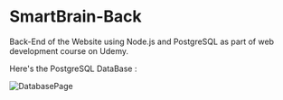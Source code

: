 # SmartBrain-Back


Back-End of the Website using Node.js and PostgreSQL as part of web development course on Udemy.


Here's the PostgreSQL DataBase : 


![DatabasePage](https://user-images.githubusercontent.com/39590212/67948643-d2dd0880-fbee-11e9-8fd2-4c478848f8f7.png)



